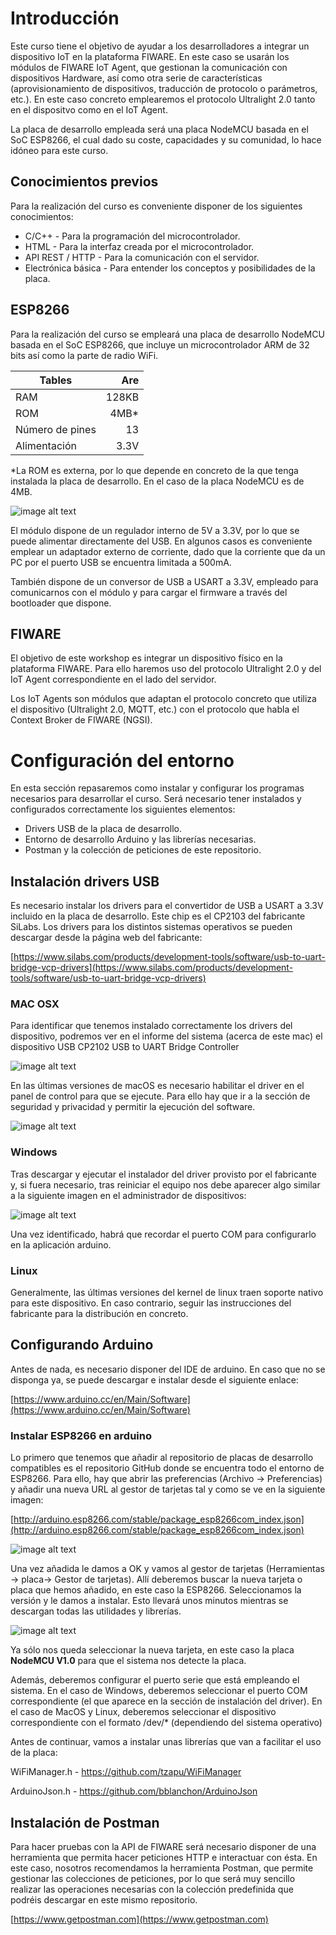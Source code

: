 # Introducción

Este curso tiene el objetivo de ayudar a los desarrolladores a integrar un dispositivo IoT en la plataforma FIWARE. En este caso se usarán los módulos de FIWARE IoT Agent, que gestionan la comunicación con dispositivos Hardware, así como otra serie de características (aprovisionamiento de dispositivos, traducción de protocolo o parámetros, etc.). En este caso concreto emplearemos el protocolo Ultralight 2.0 tanto en el dispositvo como en el IoT Agent.

La placa de desarrollo empleada será una placa NodeMCU basada en el SoC ESP8266, el cual dado su coste, capacidades y su comunidad, lo hace idóneo para este curso. 



## Conocimientos previos

Para la realización del curso es conveniente disponer de los siguientes conocimientos:
* C/C++ - Para la programación del microcontrolador.
* HTML - Para la interfaz creada por el microcontrolador.
* API REST / HTTP - Para la comunicación con el servidor.
* Electrónica básica - Para entender los conceptos y posibilidades de la placa.


## ESP8266

Para la realización del curso se empleará una placa de desarrollo NodeMCU basada en el SoC ESP8266, que incluye un microcontrolador ARM de 32 bits así como la parte de radio WiFi.



| Tables           | Are           |
| -----------------|--------------:|
| RAM              | 128KB         |
| ROM              | 4MB*          |
| Número de pines  | 13            |
| Alimentación     | 3.3V          |

*La ROM es externa, por lo que depende en concreto de la que tenga instalada la placa de desarrollo. En el caso de la placa NodeMCU es de 4MB.

![image alt text](doc/files/image_0.png)

El módulo dispone de un regulador interno de 5V a 3.3V, por lo que se puede alimentar directamente del USB. En algunos casos es conveniente emplear un adaptador externo de corriente, dado que la corriente que da un PC por el puerto USB se encuentra limitada a 500mA.

También dispone de un conversor de USB a USART a 3.3V, empleado para comunicarnos con el módulo y para cargar el firmware a través del bootloader que dispone.

## FIWARE

El objetivo de este workshop es integrar un dispositivo físico en la plataforma FIWARE. Para ello haremos uso del protocolo Ultralight 2.0 y del IoT Agent correspondiente en el lado del servidor.

Los IoT Agents son módulos que adaptan el protocolo concreto que utiliza el dispositivo (Ultralight 2.0, MQTT, etc.) con el protocolo que habla el Context Broker de FIWARE (NGSI).

# Configuración del entorno

En esta sección repasaremos como instalar y configurar los programas necesarios para desarrollar el curso. Será necesario tener instalados y configurados correctamente los siguientes elementos:
* Drivers USB de la placa de desarrollo.
* Entorno de desarrollo Arduino y las librerías necesarias.
* Postman y la colección de peticiones de este repositorio.


## Instalación drivers USB

Es necesario instalar los drivers para el convertidor de USB a USART a 3.3V incluido en la placa de desarrollo. Este chip es el CP2103 del fabricante SiLabs. Los drivers para los distintos sistemas operativos se pueden descargar desde la página web del fabricante:

[https://www.silabs.com/products/development-tools/software/usb-to-uart-bridge-vcp-drivers](https://www.silabs.com/products/development-tools/software/usb-to-uart-bridge-vcp-drivers)

### MAC OSX

Para identificar que tenemos instalado correctamente los drivers del dispositivo, podremos ver en el informe del sistema (acerca de este mac) el dispositivo USB CP2102 USB to UART Bridge Controller

![image alt text](doc/files/image_1.png)

En las últimas versiones de macOS es necesario habilitar el driver en el panel de control para que se ejecute. Para ello hay que ir a la sección de seguridad y privacidad y permitir la ejecución del software.

![image alt text](doc/files/image_2.png)

### Windows

Tras descargar y ejecutar el instalador del driver provisto por el fabricante y, si fuera necesario, tras reiniciar el equipo nos debe aparecer algo similar a la siguiente imagen en el administrador de dispositivos:

![image alt text](doc/files/image_3.png)

Una vez identificado, habrá que recordar el puerto COM para configurarlo en la aplicación arduino.

### Linux

Generalmente, las últimas versiones del kernel de linux traen soporte nativo para este dispositivo. En caso contrario, seguir las instrucciones del fabricante para la distribución en concreto.

## Configurando Arduino

Antes de nada, es necesario disponer del IDE de arduino. En caso que no se disponga ya, se puede descargar e instalar desde el siguiente enlace:

[https://www.arduino.cc/en/Main/Software](https://www.arduino.cc/en/Main/Software)

### Instalar ESP8266 en arduino

Lo primero que tenemos que añadir al repositorio de placas de desarrollo compatibles es el repositorio GitHub donde se encuentra todo el entorno de ESP8266. Para ello, hay que abrir las preferencias (Archivo -> Preferencias) y añadir una nueva URL al gestor de tarjetas tal y como se ve en la siguiente imagen:

[http://arduino.esp8266.com/stable/package_esp8266com_index.json](http://arduino.esp8266.com/stable/package_esp8266com_index.json)

![image alt text](doc/files/image_4.png)

Una vez añadida le damos a OK y vamos al gestor de tarjetas (Herramientas -> placa-> Gestor de tarjetas). Allí deberemos buscar la nueva tarjeta o placa que hemos añadido, en este caso la ESP8266. Seleccionamos la versión y le damos a instalar. Esto llevará unos minutos mientras se descargan todas las utilidades y librerías.

![image alt text](doc/files/image_5.png)

Ya sólo nos queda seleccionar la nueva tarjeta, en este caso la placa **NodeMCU V1.0** para que el sistema nos detecte la placa.

Además, deberemos configurar el puerto serie que está empleando el sistema. En el caso de Windows, deberemos seleccionar el puerto COM correspondiente (el que aparece en la sección de instalación del driver). En el caso de MacOS y Linux, deberemos seleccionar el dispositivo correspondiente con el formato /dev/* (dependiendo del sistema operativo)

Antes de continuar, vamos a instalar unas librerías que van a facilitar el uso de la placa:

WiFiManager.h          - https://github.com/tzapu/WiFiManager

ArduinoJson.h          - https://github.com/bblanchon/ArduinoJson

## Instalación de Postman

Para hacer pruebas con la API de FIWARE será necesario disponer de una herramienta que permita hacer peticiones HTTP e interactuar con ésta. En este caso, nosotros recomendamos la herramienta Postman, que permite gestionar las colecciones de peticiones, por lo que será muy sencillo realizar las operaciones necesarias con la colección predefinida que podréis descargar en este mismo repositorio.

[https://www.getpostman.com](https://www.getpostman.com)

